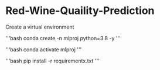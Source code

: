 # Red-Wine-Quaility-Prediction

Create a virtual environment

'''bash
conda create -n mlproj python=3.8 -y
'''

'''bash
conda activate mlproj
'''

'''bash
pip install -r requirementx.txt
'''